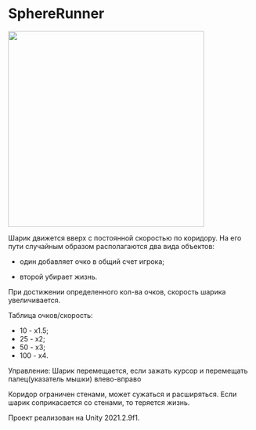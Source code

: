 # SphereRunner

<img src="https://bitardia.com/other/images/sphere_runner_01.gif" width="400">

Шарик движется вверх с постоянной скоростью по коридору. На его пути случайным образом располагаются два вида объектов:

- один добавляет очко в общий счет игрока;

- второй убирает жизнь.

При достижении определенного кол-ва очков, скорость шарика увеличивается.

Таблица очков/скорость: 
- 10 - x1.5; 
- 25 - x2;
- 50 - x3;
- 100 - x4.

Управление: Шарик перемещается, если зажать курсор и перемещать палец(указатель мышки) влево-вправо

Коридор ограничен стенами, может сужаться и расширяться. Если шарик соприкасается со стенами, то теряется жизнь.

Проект реализован на Unity 2021.2.9f1.
